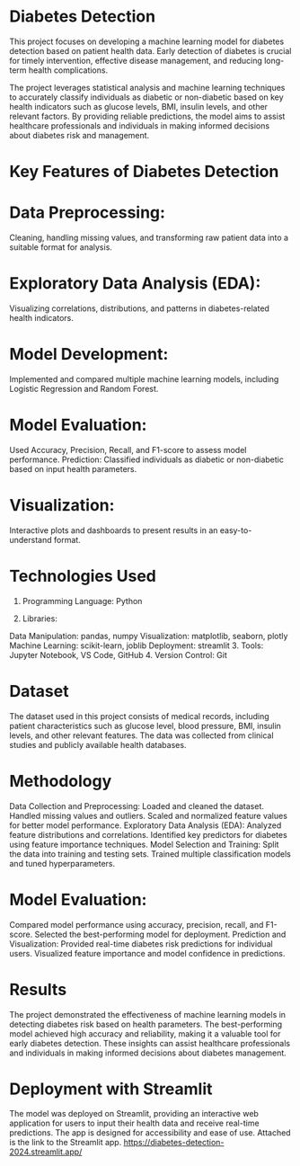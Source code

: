 # Diabetes Detection

This project focuses on developing a machine learning model for diabetes detection based on patient health data. Early detection of diabetes is crucial for timely intervention, effective disease management, and reducing long-term health complications.

The project leverages statistical analysis and machine learning techniques to accurately classify individuals as diabetic or non-diabetic based on key health indicators such as glucose levels, BMI, insulin levels, and other relevant factors. By providing reliable predictions, the model aims to assist healthcare professionals and individuals in making informed decisions about diabetes risk and management.

# Key Features of Diabetes Detection

# Data Preprocessing:
Cleaning, handling missing values, and transforming raw patient data into a suitable format for analysis.
# Exploratory Data Analysis (EDA): 
Visualizing correlations, distributions, and patterns in diabetes-related health indicators.
# Model Development:
Implemented and compared multiple machine learning models, including Logistic Regression and Random Forest.
# Model Evaluation:
Used Accuracy, Precision, Recall, and F1-score to assess model performance.
Prediction: Classified individuals as diabetic or non-diabetic based on input health parameters.
# Visualization:
Interactive plots and dashboards to present results in an easy-to-understand format.
# Technologies Used
1. Programming Language: Python

2. Libraries:

Data Manipulation: pandas, numpy
Visualization: matplotlib, seaborn, plotly
Machine Learning: scikit-learn, joblib
Deployment: streamlit
3. Tools: Jupyter Notebook, VS Code, GitHub
4. Version Control: Git

# Dataset
The dataset used in this project consists of medical records, including patient characteristics such as glucose level, blood pressure, BMI, insulin levels, and other relevant features. The data was collected from clinical studies and publicly available health databases.

# Methodology
Data Collection and Preprocessing:
Loaded and cleaned the dataset.
Handled missing values and outliers.
Scaled and normalized feature values for better model performance.
Exploratory Data Analysis (EDA):
Analyzed feature distributions and correlations.
Identified key predictors for diabetes using feature importance techniques.
Model Selection and Training:
Split the data into training and testing sets.
Trained multiple classification models and tuned hyperparameters.
# Model Evaluation:
Compared model performance using accuracy, precision, recall, and F1-score.
Selected the best-performing model for deployment.
Prediction and Visualization:
Provided real-time diabetes risk predictions for individual users.
Visualized feature importance and model confidence in predictions.
# Results
The project demonstrated the effectiveness of machine learning models in detecting diabetes risk based on health parameters. The best-performing model achieved high accuracy and reliability, making it a valuable tool for early diabetes detection. These insights can assist healthcare professionals and individuals in making informed decisions about diabetes management.

# Deployment with Streamlit
The model was deployed on Streamlit, providing an interactive web application for users to input their health data and receive real-time predictions. The app is designed for accessibility and ease of use. Attached is the link to the Streamlit app.
https://diabetes-detection-2024.streamlit.app/
